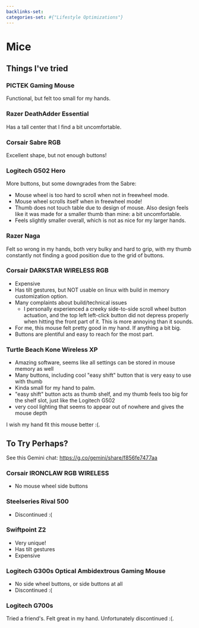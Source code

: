 ```yaml
---
backlinks-set: 
categories-set: #{"Lifestyle Optimizations"}
---
```

# Mice

## Things I've tried

### PICTEK Gaming Mouse

Functional, but felt too small for my hands.

### Razer DeathAdder Essential

Has a tall center that I find a bit uncomfortable.

### Corsair Sabre RGB

Excellent shape, but not enough buttons!

### Logitech G502 Hero

More buttons, but some downgrades from the Sabre:

 - Mouse wheel is too hard to scroll when not in freewheel mode.
 - Mouse wheel scrolls itself when in freewheel mode!
 - Thumb does not touch table due to design of mouse.
   Also design feels like it was made for a smaller thumb than mine: a bit
   uncomfortable.
 - Feels slightly smaller overall, which is not as nice for my larger hands.

### Razer Naga

Felt so wrong in my hands, both very bulky and hard to grip, with my thumb
constantly not finding a good position due to the grid of buttons.

### Corsair DARKSTAR WIRELESS RGB

 - Expensive
 - Has tilt gestures, but NOT usable on linux with build in memory customization
   option.
 - Many complaints about build/technical issues
    - I personally experienced a creeky side-to-side scroll wheel button
      actuation, and the top left left-click button did not depress properly
      when hitting the front part of it.
      This is more annoying than it sounds.
 - For me, this mouse felt pretty good in my hand.  If anything a bit big.
 - Buttons are plentiful and easy to reach for the most part.

### Turtle Beach Kone Wireless XP

 - Amazing software, seems like all settings can be stored in mouse memory as
   well
 - Many buttons, including cool "easy shift" button that is very easy to use
   with thumb
 - Kinda small for my hand to palm.
 - "easy shift" button acts as thumb shelf, and my thumb feels too big for the
   shelf slot, just like the Logitech G502
 - very cool lighting that seems to appear out of nowhere and gives the mouse depth

I wish my hand fit this mouse better :(.

## To Try Perhaps?

See this Gemini chat: https://g.co/gemini/share/f856fe7477aa

### Corsair IRONCLAW RGB WIRELESS

 - No mouse wheel side buttons

### Steelseries Rival 500 

 - Discontinued :(

### Swiftpoint Z2

 - Very unique!
 - Has tilt gestures
 - Expensive

### Logitech G300s Optical Ambidextrous Gaming Mouse

 - No side wheel buttons, or side buttons at all
 - Discontinued :(

### Logitech G700s

Tried a friend's.  Felt great in my hand.  Unfortunately discontinued :(.